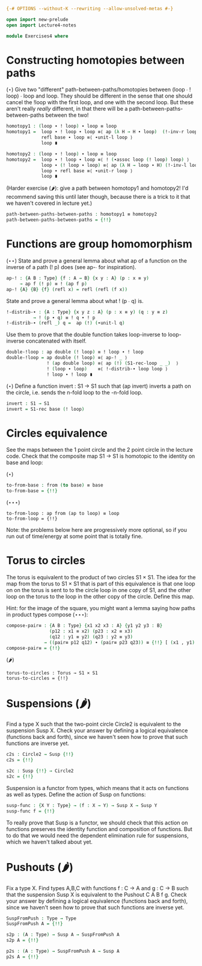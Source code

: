 ```agda
{-# OPTIONS --without-K --rewriting --allow-unsolved-metas #-}

open import new-prelude
open import Lecture4-notes

module Exercises4 where
```

# Constructing homotopies between paths

(⋆) Give two "different" path-between-paths/homotopies between (loop ∙ !
loop) ∙ loop and loop.  They should be different in the sense that one
should cancel the !loop with the first loop, and one with the second
loop.  But these aren't really *really* different, in that there will be
a path-between-paths-between-paths between the two!  

```agda
homotopy1 : (loop ∙ ! loop) ∙ loop ≡ loop
homotopy1 =  loop ∙ ! loop ∙ loop ≡⟨ ap (λ H → H ∙ loop)  (!-inv-r loop) ⟩
             refl base ∙ loop ≡⟨ ∙unit-l loop ⟩
             loop ∎

homotopy2 : (loop ∙ ! loop) ∙ loop ≡ loop
homotopy2 =  loop ∙ ! loop ∙ loop ≡⟨ ! (∙assoc loop (! loop) loop) ⟩
             loop ∙ (! loop ∙ loop) ≡⟨ ap (λ H → loop ∙ H) (!-inv-l loop) ⟩
             loop ∙ refl base ≡⟨ ∙unit-r loop ⟩
             loop ∎
```

(Harder exercise (🌶️): give a path between homotopy1 and
homotopy2! I'd recommend saving this until later though, because there
is a trick to it that we haven't covered in lecture yet.)

```agda
path-between-paths-between-paths : homotopy1 ≡ homotopy2
path-between-paths-between-paths = {!!}
```

# Functions are group homomorphism 

(⋆⋆) State and prove a general lemma about what ap of a function on the
inverse of a path (! p) does (see ap-∙ for inspiration).

```agda
ap-! : {A B : Type} {f : A → B} {x y : A} (p : x ≡ y)
     → ap f (! p) ≡ ! (ap f p)
ap-! {A} {B} {f} (refl x) = refl (refl (f x))
```

State and prove a general lemma about what ! (p ∙ q) is.  

```agda
!-distrib-∙ : {A : Type} {x y z : A} (p : x ≡ y) (q : y ≡ z)
          → ! (p ∙ q) ≡ ! q ∙ ! p
!-distrib-∙ (refl _) q =  ap (!) (∙unit-l q)
```

Use them to prove that the double function takes loop-inverse to
loop-inverse concatenated with itself.

```agda
double-!loop : ap double (! loop) ≡ ! loop ∙ ! loop
double-!loop = ap double (! loop) ≡⟨ ap-! _ ⟩
               ! (ap double loop) ≡⟨ ap (!) (S1-rec-loop _ _)  ⟩
               ! (loop ∙ loop)    ≡⟨ !-distrib-∙ loop loop ⟩
               ! loop ∙ ! loop ∎
```

(⋆) Define a function invert : S1 → S1 such that (ap invert) inverts a path
on the circle, i.e. sends the n-fold loop to the -n-fold loop.  

```agda
invert : S1 → S1
invert = S1-rec base (! loop)

```

# Circles equivalence

See the maps between the 1 point circle and the 2 point circle in the
lecture code.  Check that the composite map S1 → S1
is homotopic to the identity on base and loop:

(⋆) 

```agda
to-from-base : from (to base) ≡ base
to-from-base = {!!}
```

(⋆⋆⋆) 

```
to-from-loop : ap from (ap to loop) ≡ loop
to-from-loop = {!!}
```

Note: the problems below here are progressively more optional, so if you
run out of time/energy at some point that is totally fine.  

# Torus to circles

The torus is equivalent to the product of two circles S1 × S1.  The idea
for the map from the torus to S1 × S1 that is part of this equivalence
is that one loop on on the torus is sent to to the circle loop in one
copy of S1, and the other loop on the torus to the loop in the other
copy of the circle.  Define this map.  

Hint: for the image of the square, you might want a lemma saying how
paths in product types compose (⋆⋆⋆):

```agda
compose-pair≡ : {A B : Type} {x1 x2 x3 : A} {y1 y2 y3 : B}
                (p12 : x1 ≡ x2) (p23 : x2 ≡ x3)
                (q12 : y1 ≡ y2) (q23 : y2 ≡ y3)
              → ((pair≡ p12 q12) ∙ (pair≡ p23 q23)) ≡ {!!} [ (x1 , y1) ≡ (x3 , y3) [ A × B ] ]
compose-pair≡ = {!!}
```

(🌶️)
```
torus-to-circles : Torus → S1 × S1
torus-to-circles = {!!}
```

# Suspensions (🌶️)

Find a type X such that the two-point circle Circle2 is equivalent to
the suspension Susp X.  Check your answer by defining a logical
equivalence (functions back and forth), since we haven't seen how to
prove that such functions are inverse yet.

```agda
c2s : Circle2 → Susp {!!}
c2s = {!!}

s2c : Susp {!!} → Circle2
s2c = {!!}
```

Suspension is a functor from types, which means that it acts on
functions as well as types.  Define the action of Susp on functions:

```agda
susp-func : {X Y : Type} → (f : X → Y) → Susp X → Susp Y
susp-func f = {!!} 
```

To really prove that Susp is a functor, we should check that this action
on functions preserves the identity function and composition of
functions. But to do that we would need the dependent elimination rule
for suspensions, which we haven't talked about yet.

# Pushouts (🌶️)

Fix a type X.  Find types A,B,C with functions f : C → A and g : C → B
such that the suspension Susp X is equivalent to the Pushout C A B f g.
Check your answer by defining a logical equivalence (functions back and
forth), since we haven't seen how to prove that such functions are
inverse yet.

```agda
SuspFromPush : Type → Type
SuspFromPush A = {!!}

s2p : (A : Type) → Susp A → SuspFromPush A
s2p A = {!!}

p2s : (A : Type) → SuspFromPush A → Susp A
p2s A = {!!}
```

